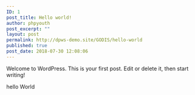 ```yaml
---
ID: 1
post_title: Hello world!
author: phpyouth
post_excerpt: ""
layout: post
permalink: http://dpws-demo.site/GODIS/hello-world
published: true
post_date: 2018-07-30 12:08:06
---
```

Welcome to WordPress. This is your first post. Edit or delete it, then start writing!

hello World